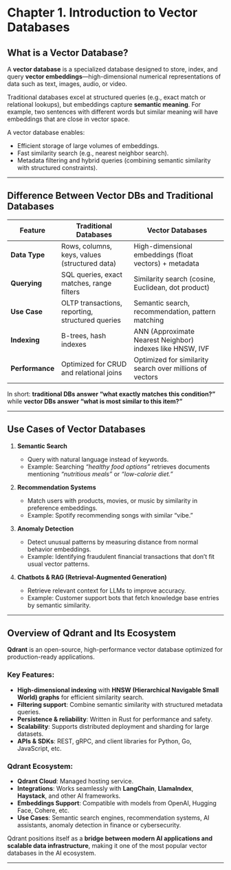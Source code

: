 # **Chapter 1. Introduction to Vector Databases**

## What is a Vector Database?

A **vector database** is a specialized database designed to store, index, and query **vector embeddings**—high-dimensional numerical representations of data such as text, images, audio, or video.

Traditional databases excel at structured queries (e.g., exact match or relational lookups), but embeddings capture **semantic meaning**. For example, two sentences with different words but similar meaning will have embeddings that are close in vector space.

A vector database enables:

* Efficient storage of large volumes of embeddings.
* Fast similarity search (e.g., nearest neighbor search).
* Metadata filtering and hybrid queries (combining semantic similarity with structured constraints).

---

## Difference Between Vector DBs and Traditional Databases

| Feature         | Traditional Databases                            | Vector Databases                                          |
| --------------- | ------------------------------------------------ | --------------------------------------------------------- |
| **Data Type**   | Rows, columns, keys, values (structured data)    | High-dimensional embeddings (float vectors) + metadata    |
| **Querying**    | SQL queries, exact matches, range filters        | Similarity search (cosine, Euclidean, dot product)        |
| **Use Case**    | OLTP transactions, reporting, structured queries | Semantic search, recommendation, pattern matching         |
| **Indexing**    | B-trees, hash indexes                            | ANN (Approximate Nearest Neighbor) indexes like HNSW, IVF |
| **Performance** | Optimized for CRUD and relational joins          | Optimized for similarity search over millions of vectors  |

In short: **traditional DBs answer “what exactly matches this condition?”**
while **vector DBs answer “what is most similar to this item?”**

---

## Use Cases of Vector Databases

1. **Semantic Search**

   * Query with natural language instead of keywords.
   * Example: Searching *“healthy food options”* retrieves documents mentioning *“nutritious meals”* or *“low-calorie diet.”*

2. **Recommendation Systems**

   * Match users with products, movies, or music by similarity in preference embeddings.
   * Example: Spotify recommending songs with similar “vibe.”

3. **Anomaly Detection**

   * Detect unusual patterns by measuring distance from normal behavior embeddings.
   * Example: Identifying fraudulent financial transactions that don’t fit usual vector patterns.

4. **Chatbots & RAG (Retrieval-Augmented Generation)**

   * Retrieve relevant context for LLMs to improve accuracy.
   * Example: Customer support bots that fetch knowledge base entries by semantic similarity.

---

## Overview of Qdrant and Its Ecosystem

**Qdrant** is an open-source, high-performance vector database optimized for production-ready applications.

### Key Features:

* **High-dimensional indexing** with **HNSW (Hierarchical Navigable Small World) graphs** for efficient similarity search.
* **Filtering support**: Combine semantic similarity with structured metadata queries.
* **Persistence & reliability**: Written in Rust for performance and safety.
* **Scalability**: Supports distributed deployment and sharding for large datasets.
* **APIs & SDKs**: REST, gRPC, and client libraries for Python, Go, JavaScript, etc.

### Qdrant Ecosystem:

* **Qdrant Cloud**: Managed hosting service.
* **Integrations**: Works seamlessly with **LangChain**, **LlamaIndex**, **Haystack**, and other AI frameworks.
* **Embeddings Support**: Compatible with models from OpenAI, Hugging Face, Cohere, etc.
* **Use Cases**: Semantic search engines, recommendation systems, AI assistants, anomaly detection in finance or cybersecurity.

Qdrant positions itself as a **bridge between modern AI applications and scalable data infrastructure**, making it one of the most popular vector databases in the AI ecosystem.

---


